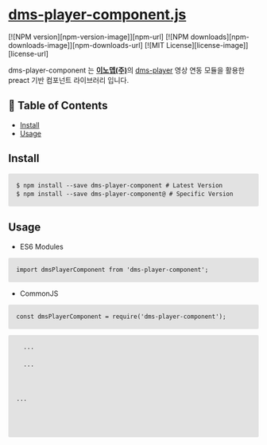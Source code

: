 # [dms-player-component.js](https://innodep.co.kr/renew/)

[![NPM version][npm-version-image]][npm-url]
[![NPM downloads][npm-downloads-image]][npm-downloads-url]
[![MIT License][license-image]][license-url]

dms-player-component 는 [**이노뎁(주)**](http://www.innodep.com/)의 [dms-player](https://www.npmjs.com/package/dms-player) 영상 연동 모듈을 활용한 preact 기반 컴포넌트 라이브러리 입니다.

## 🚩 Table of Contents
- [Install](#-install)
- [Usage](#-usage)

## Install

<PRE style="padding: 16px;overflow: auto;font-size: 85%;line-height: 1.45;background-color: #e2e2e2;border-radius: 3px;">
$ npm install --save dms-player-component # Latest Version
$ npm install --save dms-player-component@<version> # Specific Version
</PRE>

## Usage

- ES6 Modules
<PRE style="padding: 16px;overflow: auto;font-size: 85%;line-height: 1.45;background-color: #e2e2e2;border-radius: 3px;">
import dmsPlayerComponent from 'dms-player-component';
</PRE>
- CommonJS
<PRE style="padding: 16px;overflow: auto;font-size: 85%;line-height: 1.45;background-color: #e2e2e2;border-radius: 3px;">
const dmsPlayerComponent = require('dms-player-component');
</PRE>

<PRE style="padding: 16px;overflow: auto;font-size: 85%;line-height: 1.45;background-color: #e2e2e2;border-radius: 3px;">
  ...
<body>
  ...
  <div id="player"></div> 
</body>
...

<script>
  ...
  // create player component
  const options = {
    parentElementId: 'player',              // video 태그가 위치 할 부모 element ID
    id: 'dms_video_1',                      // 생성대상 플레이어의 ID 지정
    vms_id: '100111',                       // 영상정보: vms_id 
    dev_serial: '1',                        // 영상정보: dev_serial
    channel: '0',                           // 영상정보: Channel
    media: '0',                             // 영상정보: media
    srcType: 'vurix',                       // 원본소스타입: vurix, realhub
    protocol: 'http',                       // media server url: 프로토콜 정보, http/https
    host: 'ca-172-16-36-180.vurix.kr',      // media server url: host 정보, 접속 host url 또는 사용 할 media server host url
    transcode: 720,                         // 인코딩 요청 값: -1=인코딩 적용 X, 0=원본, [-1, 0을 제외한 최소 값은 32]
    startDate: 1639618920,                  // 저장영상 재생: 시작 UTC 시간(실시간일 경우 X)
    endDate: 1639619520,                    // 저장영상 재생: 종료 UTC 시간(실시간일 경우 X)
    autoPlay: true,                         // 자동재생: true/false
    snapshot: true,                         // progress bar 마우스 이동 시, 스냅샷 처리 여부
    capture: true,                          // 화면 캡쳐 버튼 활성화 여부
    searchDate: true,                       // 저장영상 검색 기능(미구현)
    scale: 10,                              // progress bar 아래 scale 표시 여부(scale 눈금 갯수)
    errorMsgFunc: ((err) => {               // 에러 발생 콜백
      console.error(err);
    })
  };
   
  const playerInstance = new dmsPlayerComponent.Player(document.getElementById('player'));
  playerInstance.render(options1);
   
  // remove player component
  playerInstance.destroy();
</script>
</PRE>